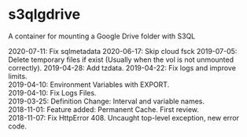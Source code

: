 # s3qlgdrive

A container for mounting a Google Drive folder with S3QL

2020-07-11: Fix sqlmetadata
2020-06-17: Skip cloud fsck
2019-07-05: Delete temporary files if exist (Usually when the vol is not unmounted correctly).
2019-04-28: Add tzdata.
2019-04-22: Fix logs and improve limits.  
2019-04-10: Environment Variables with EXPORT.  
2019-04-10: Fix Logs Files.  
2019-03-25: Definition Change: Interval and variable names.  
2018-11-01: Feature added: Permanent Cache. First review.  
2018-11-07: Fix HttpError 408. Uncaught top-level exception, new error code.
